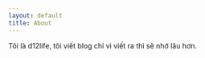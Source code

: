 ```yaml
---
layout: default
title: About
---
```


Tôi là d12life, tôi viết blog chỉ vì viết ra thì sẽ nhớ lâu hơn.
